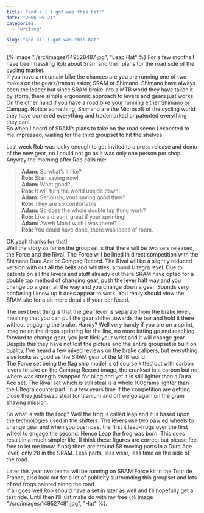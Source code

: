 ```yaml
---
title: "and all I got was this hat!"
date: "2006-05-24"
categories: 
  - "writing"

slug: "and-all-i-got-was-this-hat"
---
```


{% image "./src/images/149528487.jpg", "Leap Hat" %} For a few months I have been hassling Rob about Sram and their plans for the road side of the cycling market.  
If you have a mountain bike the chances are you are running one of two makes on the gears/transmission; SRAM or Shimano. Shimano have always been the leader but since SRAM broke into a MTB world they have taken it by storm, there simple ergonomic approach to levers and gears just works. On the other hand if you have a road bike your running either Shimano or Campag. Notice something; Shimano are the Microsoft of the cycling world they have cornered everything and trademarked or patented everything they can!  
So when I heard of SRAM’s plans to take on the road scene I expected to me impressed, waiting for the third groupset to hit the shelves.  
  
Last week Rob was lucky enough to get invited to a press release and demo of the new gear, no I could not go as it was only one person per shop. Anyway the morning after Rob calls me:

> **Adam:** So what’s it like?  
> **Rob:** Start saving now!  
> **Adam:** What good?  
> **Rob:** It will turn the world upside down!  
> **Adam:** Seriously, your saying good then?  
> **Rob:** They are so comfortable  
> **Adam:** So does the whole double tap thing work?  
> **Rob:** Like a dream, great if your sprinting!  
> **Adam:** Awwh Man I wish I was there!?!  
> **Rob:** You could have done, there was loads of room.

OK yeah thanks for that!  
Well the story so far on the groupset is that there will be two sets released, the Force and the Rival. The Force will be lined in direct competition with the Shimano Dura Ace or Compag Record. The Rival will be a slightly reduced version with out all the bells and whistles, around Ultegra level. Due to patents on all the levers and stuff already out there SRAM have opted for a double tap method of changing gear, push the lever half way and you change up a gear, all the way and you change down a gear. Sounds very confusing I know up it does appear to work. You really should view the SRAM site for a bit more details if your confused.

The next best thing is that the gear lever is separate from the brake lever, meaning that you can pull the gear shifter towards the bar and hold it there without engaging the brake. Handy? Well very handy if you are on a sprint, imagine on the drops sprinting for the line, no more letting go and reaching forward to change gear, you just flick your wrist and it will change gear.  
Despite this they have not lost the picture and the entire groupset is built on quality, I’ve heard a few mixed reviews on the brake calipers, but everything else looks as good as the SRAM gear of the MTB world.  
The Force set being the flag ship model is of course kitted out with carbon levers to take on the Campag Record image, the crankset is a carbon but no where was strength swapped for bling and yet it is still lighter than a Dura Ace set. The Rival set which is still steal is a whole 100grams lighter than the Ultegra counterpart. In a few years time if the competition are getting close they just swap steal for titanium and off we go again on the gram shaving mission.

So what is with the Frog? Well the frog is called leap and it is based upon the technologies used in the shifters. The levers use two pawled wheels to change gear and when you push past the first it leap-frogs over the first wheel to engage the second. Hence Leap the frog was born. This does result in a much simpler life, (I think these figures are correct but please feel free to let me know if not) there are around 58 moving parts in a Dura Ace lever, only 28 in the SRAM. Less parts, less wear, less time on the side of the road.

Later this year two teams will be running on SRAM Force kit in the Tour de France, also look out for a lot of publicity surrounding this groupset and lots of red frogs painted along the road.  
If all goes well Rob should have a set in later as well and I’ll hopefully get a test ride. Until then I’ll just make do with my free
{% image "./src/images/149527481.jpg", "Hat" %}.
